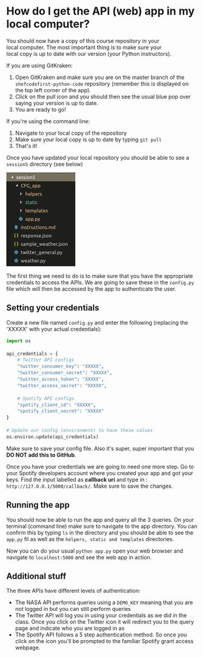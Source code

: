 # How do I get the API \(web\) app in my local computer?

You should now have a copy of this course repository in your  
local computer. The most important thing is to make sure your  
local copy is up to date with our version \(your Python instructors\).

If you are using GitKraken:  
1. Open GitKraken and make sure you are on the master branch of the `shefcodefirst-python-code`
repository (remember this is displayed on the top left corner of the app).
2. Click on the pull icon and you should then see the usual blue pop over saying your version is up to date.  
3. You are ready to go!

If you're using the command line:  
1. Navigate to your local copy of the repository  
2. Make sure your local copy is up to date by typing `git pull`  
3. That's it!

Once you have updated your local repository you should be able to see a `session5` directory \(see below\)

  
![struct](../assets/session5_struct.png)

The first thing we need to do is to make sure that you have the appropriate credentials to access the APIs. We are going to save these in the `config.py` file which will then be accessed by the app to authenticate the user.

## Setting your credentials
Create a new file named `config.py` and enter the following (replacing the 'XXXXX' with your
actual credentials):
```python
import os

api_credentials = {
    # Twitter API configs
    "twitter_consumer_key": "XXXXX",
    "twitter_consumer_secret": "XXXXX",
    "twitter_access_token": "XXXXX",
    "twitter_access_secret": "XXXXX",

    # Spotify API configs
    "spotify_client_id": "XXXXX",
    "spotify_client_secret": "XXXXX"
}

# Update our config (environment) to have these values
os.environ.update(api_credentials)
```

Make sure to save your config file. Also it's super, super important that you **DO NOT add this to GitHub**.

Once you have your credentials we are going to need one more step. Go to your Spotify developers account where you created your app and got your keys. Find the input labelled as **callback uri** and type in : `http://127.0.0.1/5000/callback/`. Make sure to save the changes.

## Running the app

You should now be able to run the app and query all the 3 queries. On your terminal \(command line\) make sure to navigate to the app directory. You can confirm this by typing `ls` in the directory and you should be able to see the `app.py` fil as well as the `helpers, static and templates` directories.

Now you can do your usual `python app.py` open your web browser and navigate to `localhost:5000` and see the web app in action.

## Additional stuff

The three APIs have different levels of authentication:

* The NASA API performs queries using a `DEMO_KEY` meaning that you are not logged in but you can still perform queries
* The Twitter API will log you in using your credentials as we did in the class. Once you click on the Twitter icon it will redirect you to the query page and indicate who you are logged in as
* The Spotify API follows a 5 step authentication method. So once you click on the icon you'll be prompted to the familiar Spotify grant access webpage.
